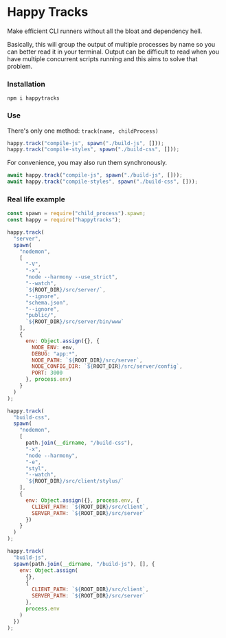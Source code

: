 # Happy Tracks

Make efficient CLI runners without all the bloat and dependency hell.

Basically, this will group the output of multiple processes by name so you can
better read it in your terminal. Output can be difficult to read when you have
multiple concurrent scripts running and this aims to solve that problem.

### Installation

```
npm i happytracks
```

### Use

There's only one method: `track(name, childProcess)`

```javascript
happy.track("compile-js", spawn("./build-js", []));
happy.track("compile-styles", spawn("./build-css", []));
```

For convenience, you may also run them synchronously.

```javascript
await happy.track("compile-js", spawn("./build-js", []));
await happy.track("compile-styles", spawn("./build-css", []));
```

### Real life example

```javascript
const spawn = require("child_process").spawn;
const happy = require("happytracks");

happy.track(
  "server",
  spawn(
    "nodemon",
    [
      "-V",
      "-x",
      "node --harmony --use_strict",
      "--watch",
      `${ROOT_DIR}/src/server/`,
      "--ignore",
      "schema.json",
      "--ignore",
      "public/",
      `${ROOT_DIR}/src/server/bin/www`
    ],
    {
      env: Object.assign({}, {
        NODE_ENV: env,
        DEBUG: "app:*",
        NODE_PATH: `${ROOT_DIR}/src/server`,
        NODE_CONFIG_DIR: `${ROOT_DIR}/src/server/config`,
        PORT: 3000
      }, process.env)
    }
  )
);

happy.track(
  "build-css",
  spawn(
    "nodemon",
    [
      path.join(__dirname, "/build-css"),
      "-x",
      "node --harmony",
      "-e",
      "styl",
      "--watch",
      `${ROOT_DIR}/src/client/stylus/`
    ],
    {
      env: Object.assign({}, process.env, {
        CLIENT_PATH: `${ROOT_DIR}/src/client`,
        SERVER_PATH: `${ROOT_DIR}/src/server`
      })
    }
  )
);

happy.track(
  "build-js",
  spawn(path.join(__dirname, "/build-js"), [], {
    env: Object.assign(
      {},
      {
        CLIENT_PATH: `${ROOT_DIR}/src/client`,
        SERVER_PATH: `${ROOT_DIR}/src/server`
      },
      process.env
    )
  })
);
```
